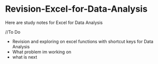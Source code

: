 # Revision-Excel-for-Data-Analysis

Here are study notes for Excel for Data Analysis

//To Do
- Revision and exploring on excel functions with shortcut keys for Data Analysis
- What problem im working on
- what is next
